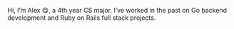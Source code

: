 Hi, I’m Alex 😋, a 4th year CS major. I’ve worked in the past on Go backend development and Ruby on Rails full stack projects.